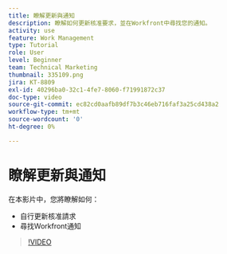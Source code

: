 ```yaml
---
title: 瞭解更新與通知
description: 瞭解如何更新核准要求，並在Workfront中尋找您的通知。
activity: use
feature: Work Management
type: Tutorial
role: User
level: Beginner
team: Technical Marketing
thumbnail: 335109.png
jira: KT-8809
exl-id: 40296ba0-32c1-4fe7-8060-f71991872c37
doc-type: video
source-git-commit: ec82cd0aafb89df7b3c46eb716faf3a25cd438a2
workflow-type: tm+mt
source-wordcount: '0'
ht-degree: 0%

---
```


# 瞭解更新與通知

在本影片中，您將瞭解如何：

* 自行更新核准請求
* 尋找Workfront通知

>[!VIDEO](https://video.tv.adobe.com/v/335109/?quality=12&learn=on)

<!---
learn more URLS
Tag others on updates
Update work
--->
